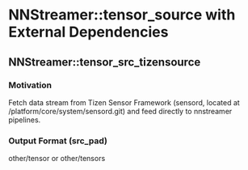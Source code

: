 # NNStreamer::tensor\_source with External Dependencies

## NNStreamer::tensor\_src\_tizensource

### Motivation

Fetch data stream from Tizen Sensor Framework (sensord, located at /platform/core/system/sensord.git) and feed directly to nnstreamer pipelines.

### Output Format (src\_pad)

other/tensor or other/tensors
